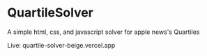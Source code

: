 # QuartileSolver
A simple html, css, and javascript solver for apple news's Quartiles

Live: quartile-solver-beige.vercel.app


